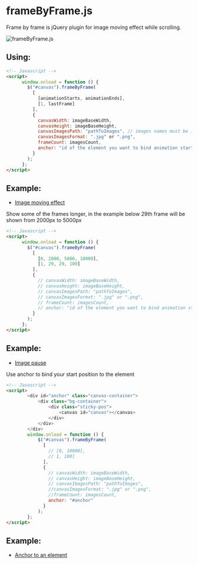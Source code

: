 # frameByFrame.js
Frame by frame is jQuery plugin for image moving effect while scrolling.

![frameByFrame.js](http://iself-inox.ru/img/gif.gif)

## Using:
```html
<!-- Javascript -->
<script>
      window.onload = function () {
        $("#canvas").frameByFrame(
          [
            [animationStarts, animationEnds],
            [1, lastFrame]
          ],
          {
            canvasWidth: imageBaseWidth,
            canvasHeight: imageBaseHeight,
            canvasImagesPath: "pathToImages", // images names must be in order from 1 (1.png) to last number (100.png)
            canvasImagesFormat: ".jpg" or ".png",
            frameCount: imagesCount,
            anchor: "id of the element you want to bind animation start" // not obligatory
          }
        );
      };
</script>
```

## Example:
- [Image moving effect](https://codesandbox.io/s/frosty-ramanujan-bhdur)


Show some of the frames longer, in the example below 29th frame will be shown from 2000px to 5000px
```html
<!-- Javascript -->
<script>
      window.onload = function () {
        $("#canvas").frameByFrame(
          [
            [0, 2000, 5000, 10000],
            [1, 29, 29, 100]
          ],
          {
            // canvasWidth: imageBaseWidth,
            // canvasHeight: imageBaseHeight,
            // canvasImagesPath: "pathToImages",
            // canvasImagesFormat: ".jpg" or ".png",
            // frameCount: imagesCount,
            // anchor: "id of the element you want to bind animation start" // not obligatory
          }
        );
      };
</script>
```
## Example:
- [Image pause](https://codesandbox.io/s/dreamy-turing-cbsz8)


Use anchor to bind your start position to the element
```html
<!-- Javascript -->
<script>
        <div id="anchor" class="canvas-container">
            <div class="bg-container">
                <div class="sticky-pos">
                    <canvas id="canvas"></canvas>
                </div>
            </div>
        </div>
        window.onload = function () {
            $("#canvas").frameByFrame(
              [
                // [0, 10000],
                // 1, 100]
              ],
              {
                // canvasWidth: imageBaseWidth,
                // canvasHeight: imageBaseHeight,
                // canvasImagesPath: "pathToImages",
                //canvasImagesFormat: ".jpg" or ".png",
                //frameCount: imagesCount,
                anchor: "#anchor" 
              }
            );
        };
</script>
```
## Example:
- [Anchor to an element](https://codesandbox.io/s/xenodochial-hellman-9hwom)
